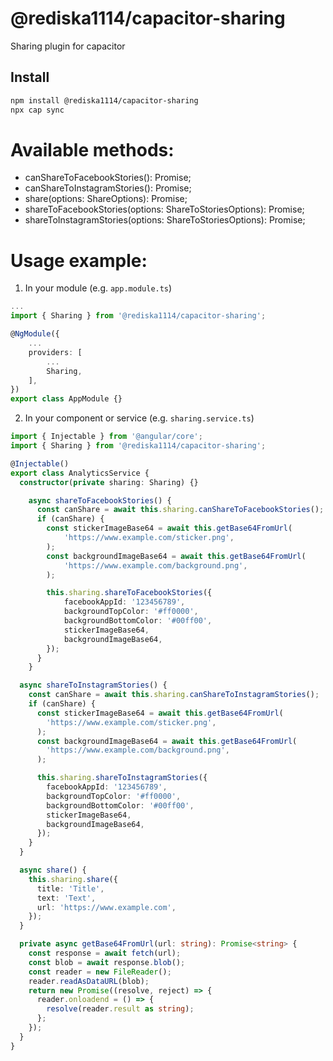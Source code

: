 # @rediska1114/capacitor-sharing

Sharing plugin for capacitor

## Install

```bash
npm install @rediska1114/capacitor-sharing
npx cap sync
```

# Available methods:

- canShareToFacebookStories(): Promise<boolean>;
- canShareToInstagramStories(): Promise<boolean>;
- share(options: ShareOptions): Promise<void>;
- shareToFacebookStories(options: ShareToStoriesOptions): Promise<void>;
- shareToInstagramStories(options: ShareToStoriesOptions): Promise<void>;

# Usage example:

1. In your module (e.g. `app.module.ts`)

```ts
...
import { Sharing } from '@rediska1114/capacitor-sharing';

@NgModule({
	...
	providers: [
		...
		Sharing,
	],
})
export class AppModule {}

```

2. In your component or service (e.g. `sharing.service.ts`)

```ts
import { Injectable } from '@angular/core';
import { Sharing } from '@rediska1114/capacitor-sharing';

@Injectable()
export class AnalyticsService {
  constructor(private sharing: Sharing) {}

    async shareToFacebookStories() {
      const canShare = await this.sharing.canShareToFacebookStories();
      if (canShare) {
        const stickerImageBase64 = await this.getBase64FromUrl(
            'https://www.example.com/sticker.png',
        );
        const backgroundImageBase64 = await this.getBase64FromUrl(
            'https://www.example.com/background.png',
        );

        this.sharing.shareToFacebookStories({
            facebookAppId: '123456789',
            backgroundTopColor: '#ff0000',
            backgroundBottomColor: '#00ff00',
            stickerImageBase64,
            backgroundImageBase64,
        });
      }
    }

  async shareToInstagramStories() {
    const canShare = await this.sharing.canShareToInstagramStories();
    if (canShare) {
      const stickerImageBase64 = await this.getBase64FromUrl(
        'https://www.example.com/sticker.png',
      );
      const backgroundImageBase64 = await this.getBase64FromUrl(
        'https://www.example.com/background.png',
      );

      this.sharing.shareToInstagramStories({
        facebookAppId: '123456789',
        backgroundTopColor: '#ff0000',
        backgroundBottomColor: '#00ff00',
        stickerImageBase64,
        backgroundImageBase64,
      });
    }
  }

  async share() {
    this.sharing.share({
      title: 'Title',
      text: 'Text',
      url: 'https://www.example.com',
    });
  }

  private async getBase64FromUrl(url: string): Promise<string> {
    const response = await fetch(url);
    const blob = await response.blob();
    const reader = new FileReader();
    reader.readAsDataURL(blob);
    return new Promise((resolve, reject) => {
      reader.onloadend = () => {
        resolve(reader.result as string);
      };
    });
  }
}
```

```

```
